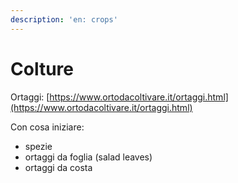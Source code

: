 ```yaml
---
description: 'en: crops'
---
```


# Colture

Ortaggi: [https://www.ortodacoltivare.it/ortaggi.html](https://www.ortodacoltivare.it/ortaggi.html)



Con cosa iniziare:

* spezie
* ortaggi da foglia \(salad leaves\)
* ortaggi da costa

